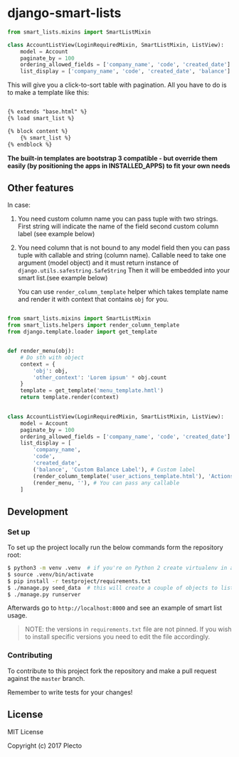 # django-smart-lists

```python
from smart_lists.mixins import SmartListMixin

class AccountListView(LoginRequiredMixin, SmartListMixin, ListView):
    model = Account
    paginate_by = 100
    ordering_allowed_fields = ['company_name', 'code', 'created_date']
    list_display = ['company_name', 'code', 'created_date', 'balance']
```

This will give you a click-to-sort table with pagination. All you have to do is to make a template like this:

```html

{% extends "base.html" %}
{% load smart_list %}

{% block content %}
    {% smart_list %}
{% endblock %}

```
**The built-in templates are bootstrap 3 compatible - but override them easily (by positioning the apps in INSTALLED_APPS) to fit your own needs**

## Other features

In case:
1. You need custom column name you can pass tuple with two strings.
   First string will indicate the name of the field second custom column label (see example below)
2. You need column that is not bound to any model field then you can pass tuple with callable and string (column name).
   Callable need to take one argument (model object) and it must return instance of `django.utils.safestring.SafeString`
   Then it will be embedded into your smart list.(see example below)
   
   You can use `render_column_template` helper which takes template name and render it with context that contains `obj` for you. 
   

```python

from smart_lists.mixins import SmartListMixin
from smart_lists.helpers import render_column_template
from django.template.loader import get_template


def render_menu(obj):
    # Do sth with object
    context = {
        'obj': obj,
        'other_context': 'Lorem ipsum' * obj.count 
    }
    template = get_template('menu_template.hmtl')
    return template.render(context)
    

class AccountListView(LoginRequiredMixin, SmartListMixin, ListView):
    model = Account
    paginate_by = 100
    ordering_allowed_fields = ['company_name', 'code', 'created_date']
    list_display = [
        'company_name',
        'code',
        'created_date',
        ('balance', 'Custom Balance Label'), # Custom label
        (render_column_template('user_actions_template.html'), 'Actions') ,
        (render_menu, ''), # You can pass any callable
    ]
```

## Development

### Set up

To set up the project locally run the below commands form the repository root:

```bash
$ python3 -m venv .venv  # if you're on Python 2 create virtualenv in another appropraite way
$ source .venv/bin/activate
$ pip install -r testproject/requirements.txt
$ ./manage.py seed_data  # this will create a couple of objects to list
$ ./manage.py runserver  
```

Afterwards go to `http://localhost:8000` and see an example of smart list usage.

> NOTE: the versions in `requirements.txt` file are not pinned. If you wish to install specific versions
> you need to edit the file accordingly.

### Contributing 

To contribute to this project fork the repository and make a pull request against the `master` branch.

Remember to write tests for your changes!

## License

MIT License

Copyright (c) 2017 Plecto
